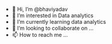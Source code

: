- 👋 Hi, I’m @bhaviyadav
- 👀 I’m interested in Data analytics
- 🌱 I’m currently learning data analytics
- 💞️ I’m looking to collaborate on ...
- 📫 How to reach me ...

<!---
bhaviyadav/bhaviyadav is a ✨ special ✨ repository because its `README.md` (this file) appears on your GitHub profile.
You can click the Preview link to take a look at your changes.
--->
